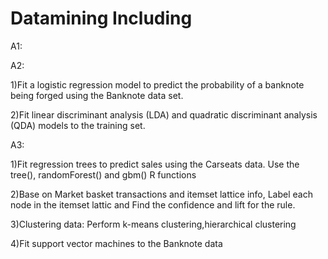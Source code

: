 # Datamining Including 
A1:

A2:

1)Fit a logistic regression model to predict the probability of a banknote being forged using the Banknote data set.

2)Fit linear discriminant analysis (LDA) and quadratic discriminant analysis (QDA) models to the training set.

A3:

1)Fit regression trees to predict sales using the Carseats data. Use the tree(), randomForest() and gbm() R functions

2)Base on Market basket transactions and itemset lattice info, Label each node in the itemset lattic and Find the 
confidence and lift for the rule.

3)Clustering data: Perform k-means clustering,hierarchical clustering

4)Fit support vector machines to the Banknote data
